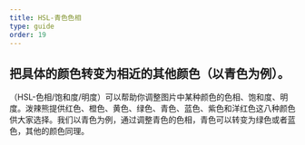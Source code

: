 ```yaml
---
title: HSL-青色色相
type: guide
order: 19
---
```


## 把具体的颜色转变为相近的其他颜色（以青色为例）。

（HSL-色相/饱和度/明度）可以帮助你调整图片中某种颜色的色相、饱和度、明度。泼辣熊提供红色、橙色、黄色、绿色、青色、蓝色、紫色和洋红色这八种颜色供大家选择。我们以青色为例，通过调整青色的色相，青色可以转变为绿色或者蓝色，其他的颜色同理。
